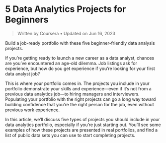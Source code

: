 # 5 Data Analytics Projects for **Beginners**

> Written by Coursera • Updated on Jun 16, 2023

Build a job-ready portfolio with these five beginner-friendly data analysis projects.

If you’re getting ready to launch a new career as a data analyst, chances are you’ve encountered an age-old dilemma. Job listings ask for experience, but how do you get experience if you’re looking for your first data analyst job?

This is where your portfolio comes in. The projects you include in your portfolio demonstrate your skills and experience—even if it’s not from a previous data analytics job—to hiring managers and interviewers. Populating your portfolio with the right projects can go a long way toward building confidence that you’re the right person for the job, even without previous work experience.

In this article, we’ll discuss five types of projects you should include in your data analytics portfolio, especially if you’re just starting out. You’ll see some examples of how these projects are presented in real portfolios, and find a list of public data sets you can use to start completing projects. 